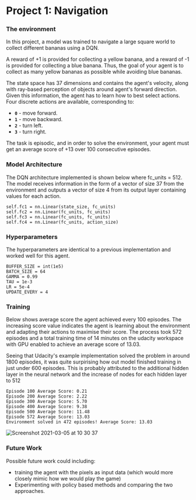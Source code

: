 [//]: # (Image References)


# Project 1: Navigation

### The environment

In this project, a model was trained to navigate a large square world to collect different bananas using a DQN.

A reward of +1 is provided for collecting a yellow banana, and a reward of -1 is provided for collecting a blue banana.  Thus, the goal of your agent is to collect as many yellow bananas as possible while avoiding blue bananas.  

The state space has 37 dimensions and contains the agent's velocity, along with ray-based perception of objects around agent's forward direction.  Given this information, the agent has to learn how to best select actions.  Four discrete actions are available, corresponding to:
- **`0`** - move forward.
- **`1`** - move backward.
- **`2`** - turn left.
- **`3`** - turn right.

The task is episodic, and in order to solve the environment, your agent must get an average score of +13 over 100 consecutive episodes.

### Model Architecture

The DQN architecture implemented is shown below where fc_units = 512. The model receives information in the form of a vector of size 37 from the environment and outputs a vector of size 4 from its output layer containing values for each action.

```
self.fc1 = nn.Linear(state_size, fc_units)
self.fc2 = nn.Linear(fc_units, fc_units)
self.fc3 = nn.Linear(fc_units, fc_units)
self.fc4 = nn.Linear(fc_units, action_size)
```

### Hyperparameters

The hyperparameters are identical to a previous implementation and worked well for this agent.

```
BUFFER_SIZE = int(1e5)
BATCH_SIZE = 64
GAMMA = 0.99
TAU = 1e-3
LR = 5e-4
UPDATE_EVERY = 4
```

### Training

Below shows average score the agent achieved every 100 episodes. The increasing score value indicates the agent is learning about the environment and adapting their actions to maximise their score. The process took 572 episodes and a total training time of 14 minutes on the udacity workspace with GPU enabled to achieve an average score of 13.03.

Seeing that Udacity's example implementation solved the problem in around 1800 episodes, it was quite surpirising how out model finished training in just under 600 episodes. This is probably attributed to the additional hidden layer in the neural network and the increase of nodes for each hidden layer to 512 

```
Episode 100	Average Score: 0.21
Episode 200	Average Score: 2.22
Episode 300	Average Score: 5.70
Episode 400	Average Score: 9.38
Episode 500	Average Score: 11.48
Episode 572	Average Score: 13.03
Environment solved in 472 episodes!	Average Score: 13.03
```

![Screenshot 2021-03-05 at 10 30 37](https://user-images.githubusercontent.com/74315440/110096061-d4e44800-7d9d-11eb-9d32-edd912059548.png)

### Future Work

Possible future work could including: 
- training the agent with the pixels as input data (which would more closely mimic how we would play the game)
- Experimenting with policy based methods and comparing the two approaches.

